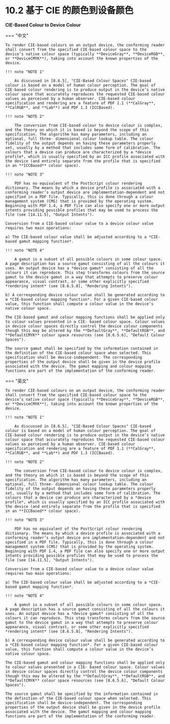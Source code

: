 # 10.2 基于 CIE 的颜色到设备颜色

**CIE-Based Colour to Device Colour**

=== "中文"

    To render CIE-based colours on an output device, the conforming reader shall convert from the specified CIE-based colour space to the device’s native colour space (typically **DeviceGray**, **DeviceRGB**, or **DeviceCMYK**), taking into account the known properties of the device.
    
    !!! note "NOTE 1"
    
        As discussed in [8.6.5], "CIE-Based Colour Spaces" CIE-based colour is based on a model of human colour perception. The goal of CIE-based colour rendering is to produce output in the device’s native colour space that accurately reproduces the requested CIE-based colour values as perceived by a human observer. CIE-based colour specification and rendering are a feature of PDF 1.1 (**CalGray**, **CalRGB**, and **Lab**) and PDF 1.3 (ICCBased).
    
    !!! note "NOTE 2"
    
        The conversion from CIE-based colour to device colour is complex, and the theory on which it is based is beyond the scope of this specification. The algorithm has many parameters, including an optional, full three- dimensional colour lookup table. The colour fidelity of the output depends on having these parameters properly set, usually by a method that includes some form of calibration. The colours that a device can produce are characterized by a *device profile*, which is usually specified by an ICC profile associated with the device (and entirely separate from the profile that is specified in an **ICCBased** colour space).
    
    !!! note "NOTE 3"
    
        PDF has no equivalent of the PostScript colour rendering dictionary. The means by which a device profile is associated with a conforming reader’s output device are implementation-dependent and not specified in a PDF file. Typically, this is done through a colour management system (CMS) that is provided by the operating system. Beginning with PDF 1.4, a PDF file can also specify one or more output intents providing possible profiles that may be used to process the file (see [14.11.5], "Output Intents").
    
    Conversion from a CIE-based colour value to a device colour value requires two main operations:
    
    a) The CIE-based colour value shall be adjusted according to a *CIE-based gamut mapping function*.
    
    !!! note "NOTE 4"
    
        A gamut is a subset of all possible colours in some colour space. A page description has a source gamut consisting of all the colours it uses. An output device has a *device gamut* consisting of all the colours it can reproduce. This step transforms colours from the source gamut to the device gamut in a way that attempts to preserve colour appearance, visual contrast, or some other explicitly specified *rendering intent* (see [8.6.5.8], "Rendering Intents").
    
    b) A corresponding device colour value shall be generated according to a *CIE-based colour mapping function*. For a given CIE-based colour value, this function shall compute a colour value in the device’s native colour space.
    
    The CIE-based gamut and colour mapping functions shall be applied only to colour values presented in a CIE- based colour space. Colour values in device colour spaces directly control the device colour components though this may be altered by the **DefaultGray**, **DefaultRGB**, and **DefaultCMYK** colour space resources (see [8.6.5.6], "Default Colour Spaces").
    
    The source gamut shall be specified by the information contained in the definition of the CIE-based colour space when selected. This specification shall be device-independent. The corresponding properties of the output device shall be given in the device profile associated with the device. The gamut mapping and colour mapping functions are part of the implementation of the conforming reader.

=== "英文"

    To render CIE-based colours on an output device, the conforming reader shall convert from the specified CIE-based colour space to the device’s native colour space (typically **DeviceGray**, **DeviceRGB**, or **DeviceCMYK**), taking into account the known properties of the device.
    
    !!! note "NOTE 1"
    
        As discussed in [8.6.5], "CIE-Based Colour Spaces" CIE-based colour is based on a model of human colour perception. The goal of CIE-based colour rendering is to produce output in the device’s native colour space that accurately reproduces the requested CIE-based colour values as perceived by a human observer. CIE-based colour specification and rendering are a feature of PDF 1.1 (**CalGray**, **CalRGB**, and **Lab**) and PDF 1.3 (ICCBased).
    
    !!! note "NOTE 2"
    
        The conversion from CIE-based colour to device colour is complex, and the theory on which it is based is beyond the scope of this specification. The algorithm has many parameters, including an optional, full three- dimensional colour lookup table. The colour fidelity of the output depends on having these parameters properly set, usually by a method that includes some form of calibration. The colours that a device can produce are characterized by a *device profile*, which is usually specified by an ICC profile associated with the device (and entirely separate from the profile that is specified in an **ICCBased** colour space).
    
    !!! note "NOTE 3"
    
        PDF has no equivalent of the PostScript colour rendering dictionary. The means by which a device profile is associated with a conforming reader’s output device are implementation-dependent and not specified in a PDF file. Typically, this is done through a colour management system (CMS) that is provided by the operating system. Beginning with PDF 1.4, a PDF file can also specify one or more output intents providing possible profiles that may be used to process the file (see [14.11.5], "Output Intents").
    
    Conversion from a CIE-based colour value to a device colour value requires two main operations:
    
    a) The CIE-based colour value shall be adjusted according to a *CIE-based gamut mapping function*.
    
    !!! note "NOTE 4"
    
        A gamut is a subset of all possible colours in some colour space. A page description has a source gamut consisting of all the colours it uses. An output device has a *device gamut* consisting of all the colours it can reproduce. This step transforms colours from the source gamut to the device gamut in a way that attempts to preserve colour appearance, visual contrast, or some other explicitly specified *rendering intent* (see [8.6.5.8], "Rendering Intents").
    
    b) A corresponding device colour value shall be generated according to a *CIE-based colour mapping function*. For a given CIE-based colour value, this function shall compute a colour value in the device’s native colour space.
    
    The CIE-based gamut and colour mapping functions shall be applied only to colour values presented in a CIE- based colour space. Colour values in device colour spaces directly control the device colour components though this may be altered by the **DefaultGray**, **DefaultRGB**, and **DefaultCMYK** colour space resources (see [8.6.5.6], "Default Colour Spaces").
    
    The source gamut shall be specified by the information contained in the definition of the CIE-based colour space when selected. This specification shall be device-independent. The corresponding properties of the output device shall be given in the device profile associated with the device. The gamut mapping and colour mapping functions are part of the implementation of the conforming reader.

[8.6.5]: ../c8/s6.md#865-基于-cie-的色彩空
[14.11.5]: ../c14/s11.md#14115-输出意

[8.6.5.6]: ../c8/s6.md#8656-默认颜色空间
[8.6.5.8]: ../c8/s6.md#8658-渲染目标